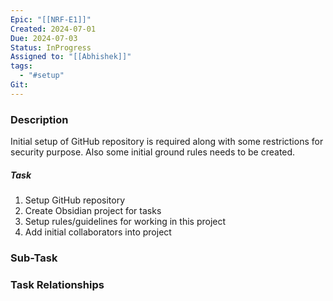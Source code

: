 ```yaml
---
Epic: "[[NRF-E1]]"
Created: 2024-07-01
Due: 2024-07-03
Status: InProgress
Assigned to: "[[Abhishek]]"
tags:
  - "#setup"
Git:
---
```

### Description
Initial setup of GitHub repository is required along with some restrictions for security purpose. Also some initial ground rules needs to be created. 

##### Task
1. Setup GitHub repository
2. Create Obsidian project for tasks
3. Setup rules/guidelines for working in this project
4. Add initial collaborators into project

### Sub-Task


### Task Relationships
